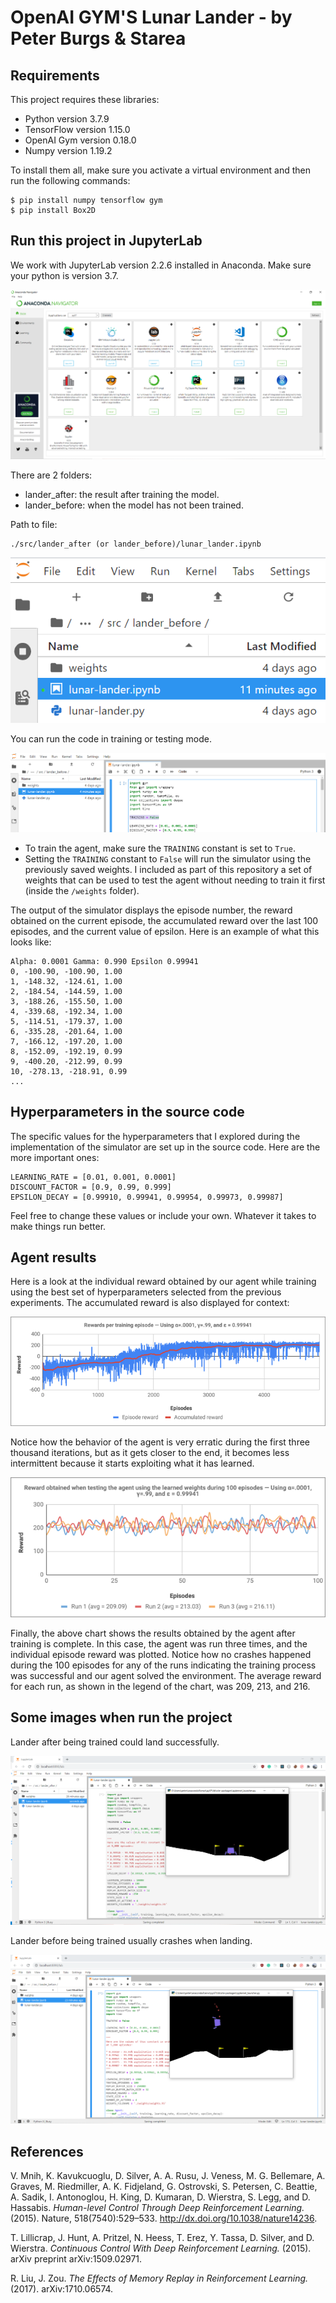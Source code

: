 # OpenAI GYM'S Lunar Lander - by Peter Burgs & Starea

## Requirements

This project requires these libraries:

- Python version 3.7.9
- TensorFlow version 1.15.0
- OpenAI Gym version 0.18.0
- Numpy version 1.19.2

To install them all, make sure you activate a virtual environment and then run the following commands:

```shell
$ pip install numpy tensorflow gym
$ pip install Box2D
```

## Run this project in JupyterLab

We work with JupyterLab version 2.2.6 installed in Anaconda. Make sure your python is version 3.7.

![JupyterLab](https://github.com/peterburgs/lander/blob/master/src/img/anaconda.png)

There are 2 folders:

- lander_after: the result after training the model.
- lander_before: when the model has not been trained.

Path to file:

```shell
./src/lander_after (or lander_before)/lunar_lander.ipynb
```

![File](https://github.com/peterburgs/lander/blob/master/src/img/file.png)

You can run the code in training or testing mode.

![Train||Test](https://github.com/peterburgs/lander/blob/master/src/img/train-test.png)

- To train the agent, make sure the `TRAINING` constant is set to `True`.
- Setting the `TRAINING` constant to `False` will run the simulator using the previously saved weights. I included as part of this repository a set of weights that can be used to test the agent without needing to train it first (inside the `/weights` folder).

The output of the simulator displays the episode number, the reward obtained on the current episode, the accumulated reward over the last 100 episodes, and the current value of epsilon. Here is an example of what this looks like:

```
Alpha: 0.0001 Gamma: 0.990 Epsilon 0.99941
0, -100.90, -100.90, 1.00
1, -148.32, -124.61, 1.00
2, -184.54, -144.59, 1.00
3, -188.26, -155.50, 1.00
4, -339.68, -192.34, 1.00
5, -114.51, -179.37, 1.00
6, -335.28, -201.64, 1.00
7, -166.12, -197.20, 1.00
8, -152.09, -192.19, 0.99
9, -400.20, -212.99, 0.99
10, -278.13, -218.91, 0.99
...
```

## Hyperparameters in the source code

The specific values for the hyperparameters that I explored during the implementation of the simulator are set up in the source code. Here are the more important ones:

```
LEARNING_RATE = [0.01, 0.001, 0.0001]
DISCOUNT_FACTOR = [0.9, 0.99, 0.999]
EPSILON_DECAY = [0.99910, 0.99941, 0.99954, 0.99973, 0.99987]
```

Feel free to change these values or include your own. Whatever it takes to make things run better.

## Agent results

Here is a look at the individual reward obtained by our agent while training using the best set of hyperparameters selected from the previous experiments. The accumulated reward is also displayed for context:

![Rewards per training episode — Using α=.0001, γ=.99, and ε = 0.99941](https://github.com/peterburgs/lander/blob/master/src/img/chart3.png)

Notice how the behavior of the agent is very erratic during the first three thousand iterations, but as it gets closer to the end, it becomes less intermittent because it starts exploiting what it has learned.

![Reward obtained when testing the agent using the learned weights during 100 episodes — Using α=.0001, γ=.99, and ε = 0.99941](https://github.com/peterburgs/lander/blob/master/src/img/chart4.png)

Finally, the above chart shows the results obtained by the agent after training is complete. In this case, the agent was run three times, and the individual episode reward was plotted. Notice how no crashes happened during the 100 episodes for any of the runs indicating the training process was successful and our agent solved the environment. The average reward for each run, as shown in the legend of the chart, was 209, 213, and 216.

## Some images when run the project

Lander after being trained could land successfully.

![success](https://github.com/peterburgs/lander/blob/master/src/img/lander-success.png)

Lander before being trained usually crashes when landing.

![success](https://github.com/peterburgs/lander/blob/master/src/img/lander-fail.png)

## References

V. Mnih, K. Kavukcuoglu, D. Silver, A. A. Rusu, J. Veness, M. G. Bellemare, A. Graves, M. Riedmiller, A. K. Fidjeland, G. Ostrovski, S. Petersen, C. Beattie, A. Sadik, I. Antonoglou, H. King, D. Kumaran, D. Wierstra, S. Legg, and D. Hassabis. _Human-level Control Through Deep Reinforcement Learning._ (2015). Nature, 518(7540):529–533. http://dx.doi.org/10.1038/nature14236.

T. Lillicrap, J. Hunt, A. Pritzel, N. Heess, T. Erez, Y. Tassa, D. Silver, and D. Wierstra. _Continuous Control With Deep Reinforcement Learning._ (2015). arXiv preprint arXiv:1509.02971.

R. Liu, J. Zou. _The Effects of Memory Replay in Reinforcement Learning._ (2017). arXiv:1710.06574.
